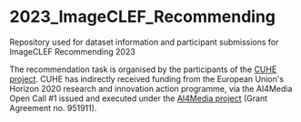 # 2023_ImageCLEF_Recommending

Repository used for dataset information and participant submissions for ImageCLEF Recommending 2023

The recommendation task is organised by the participants of the [CUHE project](https://cuhe.in-two.com). CUHE has indirectly received funding from the European Union's Horizon 2020 research and innovation action programme, via the AI4Media Open Call #1 issued and executed under the [AI4Media project](https://www.ai4media.eu/) (Grant Agreement no. 951911).